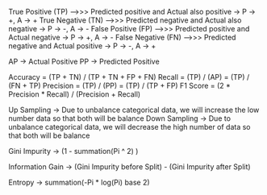 True Positive  (TP) -->>> Predicted positive and Actual also positive  -> P -> +, A -> +
True Negative  (TN) -->>> Predicted negative and Actual also negative  -> P -> -, A -> -
False Positive (FP) -->>> Predicted positive and Actual negative       -> P -> +, A -> -
False Negative (FN) -->>> Predicted negative and Actual positive       -> P -> -, A -> +

AP -> Actual Positive
PP -> Predicted Positive

Accuracy = (TP + TN) / (TP + TN + FP + FN)
Recall = (TP) / (AP) = (TP) / (FN + TP)
Precision = (TP) / (PP) = (TP) / (TP + FP)
F1 Score = (2 * Precision * Recall) / (Precision + Recall)



Up Sampling -> Due to unbalance categorical data, we will increase the low number data so that both will be balance
Down Sampling -> Due to unbalance categorical data, we will decrease the high number of data so that both will be balance

Gini Impurity -> (1 - summation(Pi ^ 2) )

Information Gain -> (Gini Impurity before Split) - (Gini Impurity after Split) 

Entropy -> summation(-Pi * log(Pi) base 2)